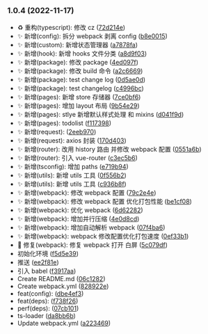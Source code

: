 ## <small>1.0.4 (2022-11-17)</small>

- ♻️ 重构(typescript): 修改 cz ([72d214e](https://github.com/2401345934/webpack-vue-demo/commit/72d214e))
- ✨ 新增(config): 拆分 webpack 剥离 config ([b8e0015](https://github.com/2401345934/webpack-vue-demo/commit/b8e0015))
- ✨ 新增(custom): 新增状态管理器 ([a7878fa](https://github.com/2401345934/webpack-vue-demo/commit/a7878fa))
- ✨ 新增(hook): 新增 hooks 文件分类 ([a8d9f03](https://github.com/2401345934/webpack-vue-demo/commit/a8d9f03))
- ✨ 新增(package): 修改 package ([4ed097f](https://github.com/2401345934/webpack-vue-demo/commit/4ed097f))
- ✨ 新增(package): 修改 build 命令 ([a2c6669](https://github.com/2401345934/webpack-vue-demo/commit/a2c6669))
- ✨ 新增(package): test change log ([0d5ae0d](https://github.com/2401345934/webpack-vue-demo/commit/0d5ae0d))
- ✨ 新增(package): test changelog ([c4996bc](https://github.com/2401345934/webpack-vue-demo/commit/c4996bc))
- ✨ 新增(pages): 新增 store 存储器 ([7ce0bf6](https://github.com/2401345934/webpack-vue-demo/commit/7ce0bf6))
- ✨ 新增(pages): 增加 layout 布局 ([9b54e29](https://github.com/2401345934/webpack-vue-demo/commit/9b54e29))
- ✨ 新增(pages): stlye 新增默认样式处理 和 mixins ([d041f9d](https://github.com/2401345934/webpack-vue-demo/commit/d041f9d))
- ✨ 新增(pages): todolist ([f117398](https://github.com/2401345934/webpack-vue-demo/commit/f117398))
- ✨ 新增(request): ([2eeb970](https://github.com/2401345934/webpack-vue-demo/commit/2eeb970))
- ✨ 新增(request): axios 封装 ([170d403](https://github.com/2401345934/webpack-vue-demo/commit/170d403))
- ✨ 新增(router): 改用 history 路由 并修改 webpack 配置 ([0551a6b](https://github.com/2401345934/webpack-vue-demo/commit/0551a6b))
- ✨ 新增(router): 引入 vue-router ([c3ec5b6](https://github.com/2401345934/webpack-vue-demo/commit/c3ec5b6))
- ✨ 新增(tsconfig): 增加 paths ([e719b94](https://github.com/2401345934/webpack-vue-demo/commit/e719b94))
- ✨ 新增(utils): 新增 utils 工具 ([0f556b2](https://github.com/2401345934/webpack-vue-demo/commit/0f556b2))
- ✨ 新增(utils): 新增 utils 工具 ([c936b8f](https://github.com/2401345934/webpack-vue-demo/commit/c936b8f))
- ✨ 新增(webpack): 修改 webpack 配置 ([79c2e4e](https://github.com/2401345934/webpack-vue-demo/commit/79c2e4e))
- ✨ 新增(webpack): 修改 webpack 配置 优化打包性能 ([be1cf08](https://github.com/2401345934/webpack-vue-demo/commit/be1cf08))
- ✨ 新增(webpack): 优化 webpack ([6d62282](https://github.com/2401345934/webpack-vue-demo/commit/6d62282))
- ✨ 新增(webpack): 增加并行压缩 ([4e0d8cd](https://github.com/2401345934/webpack-vue-demo/commit/4e0d8cd))
- ✨ 新增(webpack): 增加自动解析 webpack ([07f4ba6](https://github.com/2401345934/webpack-vue-demo/commit/07f4ba6))
- ✨ 新增(webpack): webpack 修改配置优化打包速度 ([0ef33b1](https://github.com/2401345934/webpack-vue-demo/commit/0ef33b1))
- 🐛 修复(webpack): 修复 webpack 打开 白屏 ([5c079df](https://github.com/2401345934/webpack-vue-demo/commit/5c079df))
- 初始化环境 ([f5d5e39](https://github.com/2401345934/webpack-vue-demo/commit/f5d5e39))
- 推送 ([ee2f81e](https://github.com/2401345934/webpack-vue-demo/commit/ee2f81e))
- 引入 babel ([f3917aa](https://github.com/2401345934/webpack-vue-demo/commit/f3917aa))
- Create README.md ([06c1282](https://github.com/2401345934/webpack-vue-demo/commit/06c1282))
- Create webpack.yml ([828922e](https://github.com/2401345934/webpack-vue-demo/commit/828922e))
- feat(config): ([dbe4ef3](https://github.com/2401345934/webpack-vue-demo/commit/dbe4ef3))
- feat(deps): ([f738f26](https://github.com/2401345934/webpack-vue-demo/commit/f738f26))
- perf(deps): ([07cb101](https://github.com/2401345934/webpack-vue-demo/commit/07cb101))
- ts-loader ([da8bb6b](https://github.com/2401345934/webpack-vue-demo/commit/da8bb6b))
- Update webpack.yml ([a223469](https://github.com/2401345934/webpack-vue-demo/commit/a223469))
